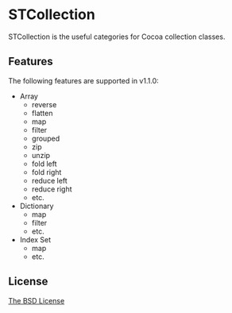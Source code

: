# STCollection
STCollection is the useful categories for Cocoa collection classes.

## Features

The following features are supported in v1.1.0:

* Array
    * reverse
    * flatten
    * map
    * filter
    * grouped
    * zip
    * unzip
    * fold left
    * fold right
    * reduce left
    * reduce right
    * etc.
* Dictionary
    * map
    * filter
    * etc.
* Index Set
    * map
    * etc.

## License
[The BSD License](http://www.opensource.org/licenses/bsd-license.php)
